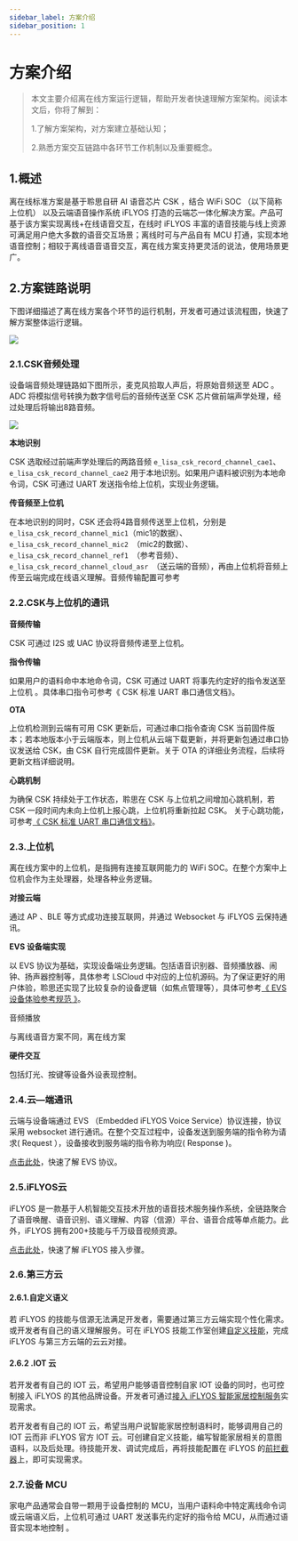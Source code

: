 ```yaml
---
sidebar_label: 方案介绍
sidebar_position: 1
---
```


#  方案介绍

> 本文主要介绍离在线方案运行逻辑，帮助开发者快速理解方案架构。阅读本文后，你将了解到：
>
> 1.了解方案架构，对方案建立基础认知；
>
> 2.熟悉方案交互链路中各环节工作机制以及重要概念。



## 1.概述

离在线标准方案是基于聆思自研 AI 语音芯片 CSK ，结合 WiFi SOC （以下简称上位机） 以及云端语音操作系统 iFLYOS 打造的云端芯一体化解决方案。产品可基于该方案实现离线+在线语音交互，在线时 iFLYOS 丰富的语音技能与线上资源可满足用户绝大多数的语音交互场景；离线时可与产品自有 MCU 打通，实现本地语音控制；相较于离线语音语音交互，离在线方案支持更灵活的说法，使用场景更广。



## 2.方案链路说明

下图详细描述了离在线方案各个环节的运行机制，开发者可通过该流程图，快速了解方案整体运行逻辑。

![](./filescopy/frame.png)


### 2.1.CSK音频处理

设备端音频处理链路如下图所示，麦克风拾取人声后，将原始音频送至 ADC 。ADC 将模拟信号转换为数字信号后的音频传送至 CSK 芯片做前端声学处理，经过处理后将输出8路音频。

![](./filescopy/Audio_transmission.png)

**本地识别**

CSK 选取经过前端声学处理后的两路音频 `e_lisa_csk_record_channel_cae1`、`e_lisa_csk_record_channel_cae2` 用于本地识别。如果用户语料被识别为本地命令词，CSK 可通过 UART 发送指令给上位机，实现业务逻辑。

**传音频至上位机**

在本地识别的同时，CSK 还会将4路音频传送至上位机，分别是 `e_lisa_csk_record_channel_mic1`（mic1的数据）、`e_lisa_csk_record_channel_mic2 `（mic2的数据）、`e_lisa_csk_record_channel_ref1 `（参考音频）、`e_lisa_csk_record_channel_cloud_asr `（送云端的音频），再由上位机将音频上传至云端完成在线语义理解。音频传输配置可参考

### 2.2.CSK与上位机的通讯

**音频传输**

CSK 可通过 I2S 或 UAC 协议将音频传递至上位机。

**指令传输**

如果用户的语料命中本地命令词，CSK 可通过 UART 将事先约定好的指令发送至上位机 。具体串口指令可参考《 CSK 标准 UART 串口通信文档》。

**OTA**

上位机检测到云端有可用 CSK 更新后，可通过串口指令查询 CSK 当前固件版本；若本地版本小于云端版本，则上位机从云端下载更新，并将更新包通过串口协议发送给 CSK，由 CSK 自行完成固件更新。关于 OTA 的详细业务流程，后续将更新文档详细说明。

**心跳机制**

为确保 CSK 持续处于工作状态，聆思在 CSK 与上位机之间增加心跳机制，若 CSK 一段时间内未向上位机上报心跳，上位机将重新拉起 CSK。 关于心跳功能，可参考[《 CSK 标准 UART 串口通信文档》](https://open.listenai.com/resource/open/doc_resource%2F%E8%BD%AF%E4%BB%B6%E5%BC%80%E5%8F%91%E6%8C%87%E5%8D%97%2FCSK%E6%A0%87%E5%87%86UART%E4%B8%B2%E5%8F%A3%E9%80%9A%E4%BF%A1%E5%8D%8F%E8%AE%AE%E6%96%87%E6%A1%A3V1.2.pdf)。

### 2.3.上位机

离在线方案中的上位机，是指拥有连接互联网能力的 WiFi SOC。在整个方案中上位机会作为主处理器，处理各种业务逻辑。

**对接云端**

通过 AP 、BLE 等方式成功连接互联网，并通过 Websocket 与 iFLYOS 云保持通讯。

**EVS 设备端实现**

以 EVS 协议为基础，实现设备端业务逻辑。包括语音识别器、音频播放器、闹钟、扬声器控制等，具体参考 LSCloud 中对应的上位机源码。为了保证更好的用户体验，聆思还实现了比较复杂的设备逻辑（如焦点管理等），具体可参考[《 EVS设备体验参考规范 》](https://doc.iflyos.cn/device/evs/appointment.html#evs%E8%AE%BE%E5%A4%87%E4%BD%93%E9%AA%8C%E5%8F%82%E8%80%83%E8%A7%84%E8%8C%83)。

音频播放

与离线语音方案不同，离在线方案

**硬件交互**

包括灯光、按键等设备外设表现控制。

### 2.4.云—端通讯

云端与设备端通过 EVS （Embedded iFLYOS Voice Service）协议连接，协议采用 websocket 进行通讯。在整个交互过程中，设备发送到服务端的指令称为请求( Request ），设备接收到服务端的指令称为响应( Response )。

[点击此处](https://doc.iflyos.cn/device/evs/)，快速了解 EVS 协议。

### 2.5.iFLYOS云

iFLYOS 是一款基于人机智能交互技术开放的语音技术服务操作系统，全链路聚合了语音唤醒、语音识别、语义理解、内容（信源）平台、语音合成等单点能力。此外，iFLYOS 拥有200+技能与千万级音视频资源。

[点击此处](https://doc.iflyos.cn/device/#%E8%AE%BE%E5%A4%87%E6%8E%A5%E5%85%A5%E6%AD%A5%E9%AA%A4)，快速了解 iFLYOS 接入步骤。

### 2.6.第三方云

#### 2.6.1.自定义语义

若 iFLYOS 的技能与信源无法满足开发者，需要通过第三方云端实现个性化需求。或开发者有自己的语义理解服务。可在 iFLYOS 技能工作室创建[自定义技能](https://doc.iflyos.cn/studio/#%E6%8A%80%E8%83%BD%E5%BC%80%E5%8F%91%E6%AD%A5%E9%AA%A4)，完成 iFLYOS 与第三方云端的云云对接。

#### 2.6.2 .IOT 云

若开发者有自己的 IOT 云，希望用户能够语音控制自家 IOT 设备的同时，也可控制接入 iFLYOS 的其他品牌设备。开发者可通过[接入 iFLYOS 智能家居控制服务](https://doc.iflyos.cn/service/iot/#智能家居控制服务简介)实现需求。

若开发者有自己的 IOT 云，希望当用户说智能家居控制语料时，能够调用自己的 IOT 云而非 iFLYOS 官方 IOT 云。可创建自定义技能，编写智能家居相关的意图语料，以及后处理。待技能开发、调试完成后，再将技能配置在 iFLYOS 的[前拦截器](https://doc.iflyos.cn/device/upgrades/interceptor.html#自定义拦截器)上，即可实现需求。



### 2.7.设备 MCU

家电产品通常会自带一颗用于设备控制的 MCU，当用户语料命中特定离线命令词或云端语义后，上位机可通过 UART 发送事先约定好的指令给 MCU，从而通过语音实现本地控制 。
